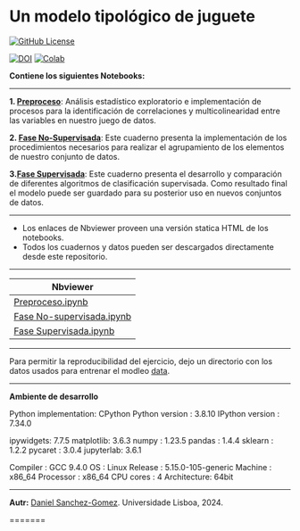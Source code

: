 # Un modelo tipológico de juguete

[![GitHub License](https://img.shields.io/github/license/Daniel-SanchezG/Un-modelo-de-juguete)](https://github.com/Daniel-SanchezG/Un-modelo-de-juguete/blob/main/LICENSE)

[![DOI](https://zenodo.org/badge/794728475.svg)](https://zenodo.org/doi/10.5281/zenodo.11108098)
[![Colab](https://img.shields.io/badge/Open%20in%20Colab-Blue)](https://colab.research.google.com/github/Daniel-SanchezG/Un-modelo-de-juguete/blob/main/CCA_Classif.ipynb#scrollTo=1af335cf-c756-446e-a419-df61ff4752e5)



**Contiene los siguientes Notebooks:**

---

**1. [Preproceso](./Multicollinearity.ipynb)**: Análisis estadístico exploratorio e implementación de procesos para la identificación de correlaciones y multicolinearidad entre las variables en nuestro juego de datos.


**2. [Fase No-Supervisada](./CCA_Clustering.ipynb)**: Este cuaderno presenta la implementación de los procedimientos necesarios para realizar el agrupamiento de los elementos de nuestro conjunto de datos.

**3.[Fase Supervisada](./CCA_Classif.ipynb)**: Este cuaderno presenta el desarrollo y comparación de diferentes algoritmos de clasificación supervisada. Como resultado final el modelo puede ser guardado para su posterior uso en nuevos conjuntos de datos.


---
  
* Los enlaces de Nbviewer proveen una versión statica HTML de los notebooks.
* Todos los cuadernos y datos pueden ser descargados directamente desde este repositorio. 

---
| Nbviewer |
| ---      |
| [Preproceso.ipynb](https://nbviewer.org/github/Daniel-SanchezG/Un-modelo-de-juguete/blob/main/Multicollinearity.ipynb) |
| [Fase No-supervisada.ipynb](https://nbviewer.org/github/Daniel-SanchezG/Un-modelo-de-juguete/blob/main/CCA_Clustering.ipynb) |
| [Fase Supervisada.ipynb](https://nbviewer.org/github/Daniel-SanchezG/Un-modelo-de-juguete/blob/main/CCA_Classif.ipynb) |

---
Para permitir la reproducibilidad del ejercicio, dejo un directorio con los datos usados para entrenar el modleo [data](./DATA/cuerpos_preprocessed.xlsx). 

---
**Ambiente de desarrollo**

Python implementation: CPython
Python version       : 3.8.10
IPython version      : 7.34.0

ipywidgets: 7.7.5
matplotlib: 3.6.3
numpy     : 1.23.5
pandas    : 1.4.4
sklearn   : 1.2.2
pycaret   : 3.0.4
jupyterlab: 3.6.1

Compiler    : GCC 9.4.0
OS          : Linux
Release     : 5.15.0-105-generic
Machine     : x86_64
Processor   : x86_64
CPU cores   : 4
Architecture: 64bit

---
**Autr:** [Daniel Sanchez-Gomez](mailto:daniel-sanchez-gomez@edu.ulisboa.pt). Universidade Lisboa, 2024. 

=======

